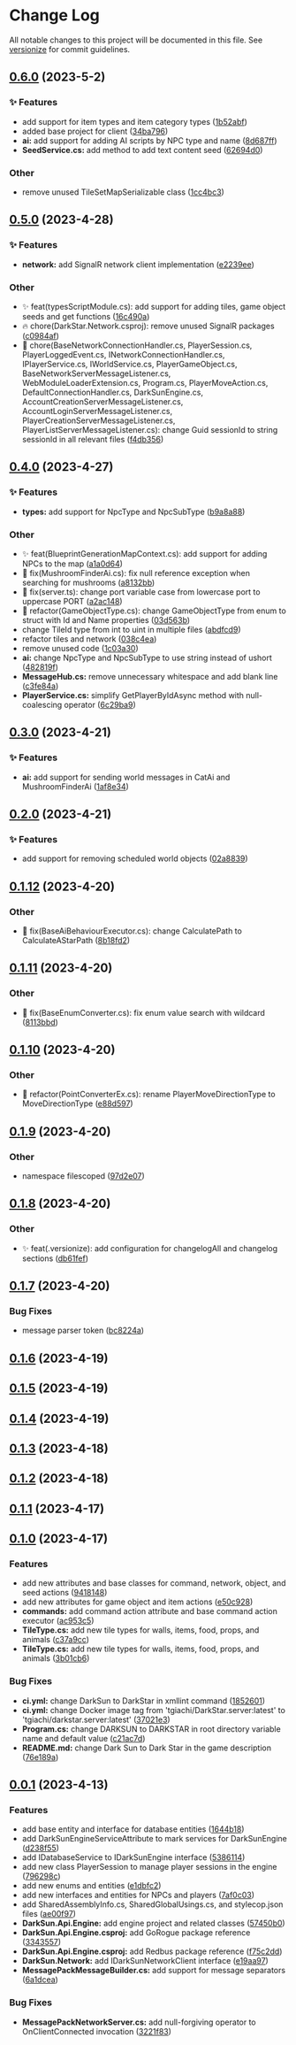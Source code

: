 # Change Log

All notable changes to this project will be documented in this file. See [versionize](https://github.com/versionize/versionize) for commit guidelines.

<a name="0.6.0"></a>
## [0.6.0](https://www.github.com/tgiachi/DarkSun/releases/tag/v0.6.0) (2023-5-2)

### ✨ Features

* add support for item types and item category types ([1b52abf](https://www.github.com/tgiachi/DarkSun/commit/1b52abf9981b9ec040758b7f817dfe53c3e3e940))
* added base project for client ([34ba796](https://www.github.com/tgiachi/DarkSun/commit/34ba796d166428f187ee5ecf6dd63095e296e59c))
* **ai:** add support for adding AI scripts by NPC type and name ([8d687ff](https://www.github.com/tgiachi/DarkSun/commit/8d687ff96c05b5cda5abed04b1e193b5693e26c3))
* **SeedService.cs:** add method to add text content seed ([62694d0](https://www.github.com/tgiachi/DarkSun/commit/62694d0517a01c2f9db598dad016a05c8268d4b7))

### Other

* remove unused TileSetMapSerializable class ([1cc4bc3](https://www.github.com/tgiachi/DarkSun/commit/1cc4bc370f75c6c3ae17f68e8a503596b0f4a663))

<a name="0.5.0"></a>
## [0.5.0](https://www.github.com/tgiachi/DarkSun/releases/tag/v0.5.0) (2023-4-28)

### ✨ Features

* **network:** add SignalR network client implementation ([e2239ee](https://www.github.com/tgiachi/DarkSun/commit/e2239ee98a0c9f00f52ac1fb86630e1c01f0c5f6))

### Other

* ✨ feat(typesScriptModule.cs): add support for adding tiles, game object seeds and get functions ([16c490a](https://www.github.com/tgiachi/DarkSun/commit/16c490ad6e24d6ab9e86864293a462eef1fe6d86))
* 🔥 chore(DarkStar.Network.csproj): remove unused SignalR packages ([c0984af](https://www.github.com/tgiachi/DarkSun/commit/c0984af682d4ede448ffa1d4604f5fbdba0065ff))
* 🔧 chore(BaseNetworkConnectionHandler.cs, PlayerSession.cs, PlayerLoggedEvent.cs, INetworkConnectionHandler.cs, IPlayerService.cs, IWorldService.cs, PlayerGameObject.cs, BaseNetworkServerMessageListener.cs, WebModuleLoaderExtension.cs, Program.cs, PlayerMoveAction.cs, DefaultConnectionHandler.cs, DarkSunEngine.cs, AccountCreationServerMessageListener.cs, AccountLoginServerMessageListener.cs, PlayerCreationServerMessageListener.cs, PlayerListServerMessageListener.cs): change Guid sessionId to string sessionId in all relevant files ([f4db356](https://www.github.com/tgiachi/DarkSun/commit/f4db3565abf870b96beea9b5f7edab64eee6f5a8))

<a name="0.4.0"></a>
## [0.4.0](https://www.github.com/tgiachi/DarkSun/releases/tag/v0.4.0) (2023-4-27)

### ✨ Features

* **types:** add support for NpcType and NpcSubType ([b9a8a88](https://www.github.com/tgiachi/DarkSun/commit/b9a8a886e8196f4f303c33bf13b2753afa757785))

### Other

* ✨ feat(BlueprintGenerationMapContext.cs): add support for adding NPCs to the map ([a1a0d64](https://www.github.com/tgiachi/DarkSun/commit/a1a0d64084d507dbf7c57bcaecf6994726f1ef51))
* 🐛 fix(MushroomFinderAi.cs): fix null reference exception when searching for mushrooms ([a8132bb](https://www.github.com/tgiachi/DarkSun/commit/a8132bb835332781bef15669f2ae85d57d78043a))
* 🔧 fix(server.ts): change port variable case from lowercase port to uppercase PORT ([a2ac148](https://www.github.com/tgiachi/DarkSun/commit/a2ac1485d9c12a156d0f69314cd0b811f7a0d289))
* 🔧 refactor(GameObjectType.cs): change GameObjectType from enum to struct with Id and Name properties ([03d563b](https://www.github.com/tgiachi/DarkSun/commit/03d563b9e0177d332cd86eb9606c1dbfb9f689ce))
* change TileId type from int to uint in multiple files ([abdfcd9](https://www.github.com/tgiachi/DarkSun/commit/abdfcd96893808194f4f9d789eb9cd33293129c6))
* refactor tiles and network ([038c4ea](https://www.github.com/tgiachi/DarkSun/commit/038c4ea3ac33c64c1a611661ad837cb951f777ad))
* remove unused code ([1c03a30](https://www.github.com/tgiachi/DarkSun/commit/1c03a3092dbc7e2b61c5a2ca853ee7893f0ad71f))
* **ai:** change NpcType and NpcSubType to use string instead of ushort ([482819f](https://www.github.com/tgiachi/DarkSun/commit/482819f4f6173a3e85bcbe7b2e89dc3ef19ecc61))
* **MessageHub.cs:** remove unnecessary whitespace and add blank line ([c3fe84a](https://www.github.com/tgiachi/DarkSun/commit/c3fe84a18bae7db8cfedc873527fb5f45ebcdef4))
* **PlayerService.cs:** simplify GetPlayerByIdAsync method with null-coalescing operator ([6c29ba9](https://www.github.com/tgiachi/DarkSun/commit/6c29ba91d2a17e5946eb4b1d13918eba6e40c5a7))

<a name="0.3.0"></a>
## [0.3.0](https://www.github.com/tgiachi/DarkSun/releases/tag/v0.3.0) (2023-4-21)

### ✨ Features

* **ai:** add support for sending world messages in CatAi and MushroomFinderAi ([1af8e34](https://www.github.com/tgiachi/DarkSun/commit/1af8e3409f8b1014669497d853fcde595503d581))

<a name="0.2.0"></a>
## [0.2.0](https://www.github.com/tgiachi/DarkSun/releases/tag/v0.2.0) (2023-4-21)

### ✨ Features

* add support for removing scheduled world objects ([02a8839](https://www.github.com/tgiachi/DarkSun/commit/02a8839129ccc60a00fe5c8ee34c026e81ab2762))

<a name="0.1.12"></a>
## [0.1.12](https://www.github.com/tgiachi/DarkSun/releases/tag/v0.1.12) (2023-4-20)

### Other

* 🐛 fix(BaseAiBehaviourExecutor.cs): change CalculatePath to CalculateAStarPath ([8b18fd2](https://www.github.com/tgiachi/DarkSun/commit/8b18fd213758ca09550eda47c6ad5946423c3305))

<a name="0.1.11"></a>
## [0.1.11](https://www.github.com/tgiachi/DarkSun/releases/tag/v0.1.11) (2023-4-20)

### Other

* 🐛 fix(BaseEnumConverter.cs): fix enum value search with wildcard ([8113bbd](https://www.github.com/tgiachi/DarkSun/commit/8113bbd0de0c2355b7971ee1416e67579395d50c))

<a name="0.1.10"></a>
## [0.1.10](https://www.github.com/tgiachi/DarkSun/releases/tag/v0.1.10) (2023-4-20)

### Other

* 🔨 refactor(PointConverterEx.cs): rename PlayerMoveDirectionType to MoveDirectionType ([e88d597](https://www.github.com/tgiachi/DarkSun/commit/e88d597e1029665b2fe1c0baf6165e9efa50c7d7))

<a name="0.1.9"></a>
## [0.1.9](https://www.github.com/tgiachi/DarkSun/releases/tag/v0.1.9) (2023-4-20)

### Other

* namespace filescoped ([97d2e07](https://www.github.com/tgiachi/DarkSun/commit/97d2e072c713706b683bb3fc441bc721d126aca8))

<a name="0.1.8"></a>
## [0.1.8](https://www.github.com/tgiachi/DarkSun/releases/tag/v0.1.8) (2023-4-20)

### Other

* ✨ feat(.versionize): add configuration for changelogAll and changelog sections ([db61fef](https://www.github.com/tgiachi/DarkSun/commit/db61fef4588280fd0b8d5f0bb74f7e57360eced7))

<a name="0.1.7"></a>
## [0.1.7](https://www.github.com/tgiachi/DarkSun/releases/tag/v0.1.7) (2023-4-20)

### Bug Fixes

* message parser token ([bc8224a](https://www.github.com/tgiachi/DarkSun/commit/bc8224ab6591b719dc3b5419ca5f7a19a266c34d))

<a name="0.1.6"></a>
## [0.1.6](https://www.github.com/tgiachi/DarkSun/releases/tag/v0.1.6) (2023-4-19)

<a name="0.1.5"></a>
## [0.1.5](https://www.github.com/tgiachi/DarkSun/releases/tag/v0.1.5) (2023-4-19)

<a name="0.1.4"></a>
## [0.1.4](https://www.github.com/tgiachi/DarkSun/releases/tag/v0.1.4) (2023-4-19)

<a name="0.1.3"></a>
## [0.1.3](https://www.github.com/tgiachi/DarkSun/releases/tag/v0.1.3) (2023-4-18)

<a name="0.1.2"></a>
## [0.1.2](https://www.github.com/tgiachi/DarkSun/releases/tag/v0.1.2) (2023-4-18)

<a name="0.1.1"></a>
## [0.1.1](https://www.github.com/tgiachi/DarkSun/releases/tag/v0.1.1) (2023-4-17)

<a name="0.1.0"></a>
## [0.1.0](https://www.github.com/tgiachi/DarkSun/releases/tag/v0.1.0) (2023-4-17)

### Features

* add new attributes and base classes for command, network, object, and seed actions ([9418148](https://www.github.com/tgiachi/DarkSun/commit/941814818728e6ccd4f08bb9a776a5f37a92f007))
* add new attributes for game object and item actions ([e50c928](https://www.github.com/tgiachi/DarkSun/commit/e50c928c38b7a914c2f3c19380c236b1c6cb1181))
* **commands:** add command action attribute and base command action executor ([ac953c5](https://www.github.com/tgiachi/DarkSun/commit/ac953c5738eb3a03658c6cddde25dec99f0a13ce))
* **TileType.cs:** add new tile types for walls, items, food, props, and animals ([c37a9cc](https://www.github.com/tgiachi/DarkSun/commit/c37a9cc60f63e143aa2333d64920d36e4f2e1e88))
* **TileType.cs:** add new tile types for walls, items, food, props, and animals ([3b01cb6](https://www.github.com/tgiachi/DarkSun/commit/3b01cb6432d9d9a875dac8b1ba14bd8eae9e3759))

### Bug Fixes

* **ci.yml:** change DarkSun to DarkStar in xmllint command ([1852601](https://www.github.com/tgiachi/DarkSun/commit/18526018d01ce1e40992d9a83ea09a24bae5db2a))
* **ci.yml:** change Docker image tag from 'tgiachi/DarkStar.server:latest' to 'tgiachi/darkstar.server:latest' ([37021e3](https://www.github.com/tgiachi/DarkSun/commit/37021e3f01958996e2993c9f42707ececca49477))
* **Program.cs:** change DARKSUN to DARKSTAR in root directory variable name and default value ([c21ac7d](https://www.github.com/tgiachi/DarkSun/commit/c21ac7d5ead1f1d63281d5d0fa0077a7a3c824a4))
* **README.md:** change Dark Sun to Dark Star in the game description ([76e189a](https://www.github.com/tgiachi/DarkSun/commit/76e189a6af6469638d6292c12d85b6b37216d3af))

<a name="0.0.1"></a>
## [0.0.1](https://www.github.com/tgiachi/DarkSun/releases/tag/v0.0.1) (2023-4-13)

### Features

* add base entity and interface for database entities ([1644b18](https://www.github.com/tgiachi/DarkSun/commit/1644b1860fad4b9129a57d030c5a6fa03b068757))
* add DarkSunEngineServiceAttribute to mark services for DarkSunEngine ([d238f55](https://www.github.com/tgiachi/DarkSun/commit/d238f55a2e778883747ed124e599c77d5ed87680))
* add IDatabaseService to IDarkSunEngine interface ([5386114](https://www.github.com/tgiachi/DarkSun/commit/5386114d68fc09844ef851823f60d6f2bc609f0f))
* add new class PlayerSession to manage player sessions in the engine ([796298c](https://www.github.com/tgiachi/DarkSun/commit/796298c41be6bd7d02bad293a570f53b1421b9e8))
* add new enums and entities ([e1dbfc2](https://www.github.com/tgiachi/DarkSun/commit/e1dbfc2d324b63e58d768f49e27a4bf6bc710f6b))
* add new interfaces and entities for NPCs and players ([7af0c03](https://www.github.com/tgiachi/DarkSun/commit/7af0c03bd7027365950d51877d4d3e8b05c3c403))
* add SharedAssemblyInfo.cs, SharedGlobalUsings.cs, and stylecop.json files ([ae00f97](https://www.github.com/tgiachi/DarkSun/commit/ae00f97c40784b4cdab124c9ea35b7a1a4b2fb58))
* **DarkSun.Api.Engine:** add engine project and related classes ([57450b0](https://www.github.com/tgiachi/DarkSun/commit/57450b0e0bc114972bd890dbba51b6322b5bf1de))
* **DarkSun.Api.Engine.csproj:** add GoRogue package reference ([3343557](https://www.github.com/tgiachi/DarkSun/commit/33435575180ef6516d7e07c0f8ce486edc317f78))
* **DarkSun.Api.Engine.csproj:** add Redbus package reference ([f75c2dd](https://www.github.com/tgiachi/DarkSun/commit/f75c2dda2b352e4c56b462e42c4fb7e843248478))
* **DarkSun.Network:** add IDarkSunNetworkClient interface ([e19aa97](https://www.github.com/tgiachi/DarkSun/commit/e19aa97e090b8db4b1b1033aa07322a8b722f53f))
* **MessagePackMessageBuilder.cs:** add support for message separators ([6a1dcea](https://www.github.com/tgiachi/DarkSun/commit/6a1dceaedabd66d807f161774db1547ba71ef7af))

### Bug Fixes

* **MessagePackNetworkServer.cs:** add null-forgiving operator to OnClientConnected invocation ([3221f83](https://www.github.com/tgiachi/DarkSun/commit/3221f83d594c7f29a70ec307ea8ad5d0d986fbdd))

